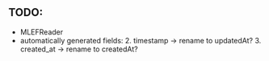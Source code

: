 #

## TODO:
* MLEFReader
* automatically generated fields:
    2. timestamp -> rename to updatedAt?
    3. created_at -> rename to createdAt?

